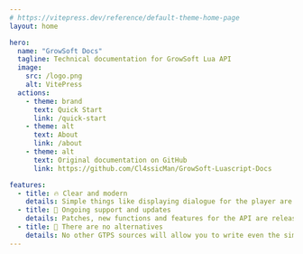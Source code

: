 ```yaml
---
# https://vitepress.dev/reference/default-theme-home-page
layout: home

hero:
  name: "GrowSoft Docs"
  tagline: Technical documentation for GrowSoft Lua API
  image:
    src: /logo.png
    alt: VitePress
  actions:
    - theme: brand
      text: Quick Start
      link: /quick-start
    - theme: alt
      text: About
      link: /about
    - theme: alt
      text: Original documentation on GitHub
      link: https://github.com/Cl4ssicMan/GrowSoft-Luascript-Docs

features:
  - title: 🔥 Clear and modern
    details: Simple things like displaying dialogue for the player are done very simply, as is creating new commands.
  - title: 🔮 Ongoing support and updates
    details: Patches, new functions and features for the API are released frequently
  - title: 🔑 There are no alternatives
    details: No other GTPS sources will allow you to write even the simplest things for your Growtopia Server so quickly and conveniently
---
```


